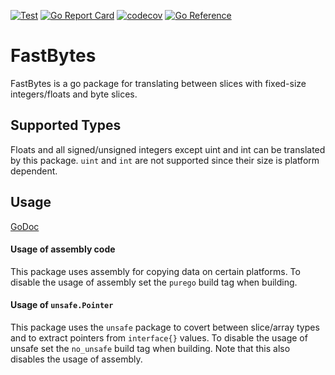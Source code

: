 [![Test](https://github.com/yehan2002/fastbytes/actions/workflows/go.yml/badge.svg)](https://github.com/yehan2002/fastbytes/actions/workflows/go.yml) [![Go Report Card](https://goreportcard.com/badge/github.com/yehan2002/fastbytes/v2)](https://goreportcard.com/report/github.com/yehan2002/fastbytes/v2) [![codecov](https://codecov.io/gh/yehan2002/fastbytes/branch/v2/graph/badge.svg?token=OGC7RCM3U6)](https://codecov.io/gh/yehan2002/fastbytes) [![Go Reference](https://pkg.go.dev/badge/github.com/yehan2002/fastbytes.svg)](https://pkg.go.dev/github.com/yehan2002/fastbytes)

# FastBytes

FastBytes is a go package for translating between slices with fixed-size integers/floats and byte slices.

## Supported Types
Floats and all signed/unsigned integers except uint and int can be translated by this package.
`uint` and `int` are not supported since their size is platform dependent.

## Usage

[GoDoc](https://pkg.go.dev/github.com/yehan2002/fastbytes)


#### Usage of assembly code
This package uses assembly for copying data on certain platforms.
To disable the usage of assembly set the `purego` build tag when building.

#### Usage of `unsafe.Pointer`

This package uses the `unsafe` package to covert between slice/array types and to extract pointers from `interface{}` values. To disable the usage of unsafe set the `no_unsafe` build tag when building. Note that this also disables the usage of assembly.
